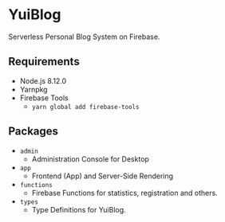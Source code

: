 # YuiBlog

Serverless Personal Blog System on Firebase.


## Requirements

* Node.js 8.12.0
* Yarnpkg
* Firebase Tools
  * `yarn global add firebase-tools`


## Packages

* `admin`
  * Administration Console for Desktop
* `app`
  * Frontend (App) and Server-Side Rendering
* `functions`
  * Firebase Functions for statistics, registration and others.
* `types`
  * Type Definitions for YuiBlog.

